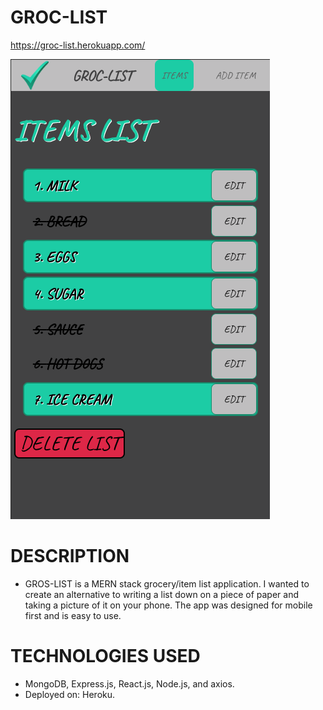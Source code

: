 # GROC-LIST

https://groc-list.herokuapp.com/

![GROC-LIST](https://github.com/jeremyjmaloney/groc-list/blob/master/images/GROC-LIST.png)

# DESCRIPTION

- GROS-LIST is a MERN stack grocery/item list application. I wanted to create an alternative to writing a list down on a piece of paper and taking a picture of it on your phone. The app was designed for mobile first and is easy to use.

# TECHNOLOGIES USED

- MongoDB, Express.js, React.js, Node.js, and axios.
- Deployed on: Heroku.
